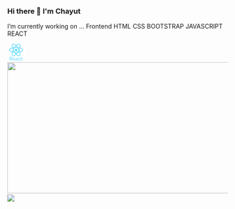 ### Hi there 👋 I'm Chayut

I’m currently working on ...
Frontend 
HTML CSS BOOTSTRAP JAVASCRIPT REACT
<div>
  <img src="https://github.com/devicons/devicon/blob/master/icons/react/react-original-wordmark.svg" width="40" height="40">
  </div>

<div align="center">
  <img src="https://media.giphy.com/media/dWesBcTLavkZuG35MI/giphy.gif" width="600" height="300"/>
</div>

<img src="https://img.shields.io/badge/html5-orange?style=for-the-badge&logo=html5&logoColor=white">
<!--
**chayut27/chayut27** is a ✨ _special_ ✨ repository because its `README.md` (this file) appears on your GitHub profile.

Here are some ideas to get you started:

- 🔭 I’m currently working on ...
- 🌱 I’m currently learning ...
- 👯 I’m looking to collaborate on ...
- 🤔 I’m looking for help with ...
- 💬 Ask me about ...
- 📫 How to reach me: ...
- 😄 Pronouns: ...
- ⚡ Fun fact: ...
-->
